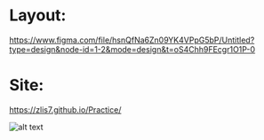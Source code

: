 # Layout:
https://www.figma.com/file/hsnQfNa6Zn09YK4VPpG5bP/Untitled?type=design&node-id=1-2&mode=design&t=oS4Chh9FEcgr1O1P-0
# Site:
https://zlis7.github.io/Practice/

![alt text](https://github.com/Zlis7/Practice/blob/main/data/screenshotBorders.png)
